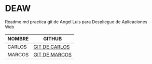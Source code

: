 # DEAW
Readme.md practica git de Angel Luis para Despliegue de Aplicaciones Web

|**NOMBRE**|**GITHUB**|
|----------|----------|
|CARLOS    |[GIT DE CARLOS](https://github.com/CarlosArGit) |
|MARCOS    |[GIT DE MARCOS](https://github.com/Nano-kid)    |